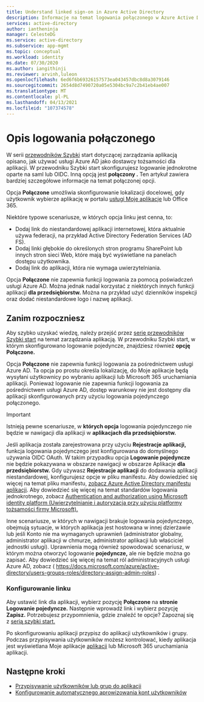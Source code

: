 ```yaml
---
title: Understand linked sign-on in Azure Active Directory
description: Informacje na temat logowania połączonego w Azure Active Directory.
services: active-directory
author: iantheninja
manager: CelesteDG
ms.service: active-directory
ms.subservice: app-mgmt
ms.topic: conceptual
ms.workload: identity
ms.date: 07/30/2020
ms.author: iangithinji
ms.reviewer: arvinh,luleon
ms.openlocfilehash: 6ed6f6b69326157573ea043457dbc8d8a3079146
ms.sourcegitcommit: 2654d8d7490720a05e5304bc9a7c2b41eb4ae007
ms.translationtype: MT
ms.contentlocale: pl-PL
ms.lasthandoff: 04/13/2021
ms.locfileid: "107374578"
---
```

# <a name="understand-linked-sign-on"></a>Opis logowania połączonego

W serii [przewodników Szybki](view-applications-portal.md) start dotyczącej zarządzania aplikacją opisano, jak używać usługi Azure AD jako dostawcy tożsamości dla aplikacji. W przewodniku Szybki start skonfigurujesz logowanie jednokrotne oparte na saml lub OIDC. Inną opcją jest **połączony .** Ten artykuł zawiera bardziej szczegółowe informacje na temat połączonej opcji.

Opcja **Połączone** umożliwia skonfigurowanie lokalizacji docelowej, gdy użytkownik wybierze aplikację w portalu [usługi Moje aplikacje](https://myapps.microsoft.com/) lub Office 365.

Niektóre typowe scenariusze, w których opcja linku jest cenna, to:
- Dodaj link do niestandardowej aplikacji internetowej, która aktualnie używa federacji, na przykład Active Directory Federation Services (AD FS).
- Dodaj linki głębokie do określonych stron programu SharePoint lub innych stron sieci Web, które mają być wyświetlane na panelach dostępu użytkownika.
- Dodaj link do aplikacji, która nie wymaga uwierzytelniania. 
 
 Opcja **Połączone** nie zapewnia funkcji logowania za pomocą poświadczeń usługi Azure AD. Można jednak nadal korzystać z niektórych innych funkcji aplikacji **dla przedsiębiorstw.** Można na przykład użyć dzienników inspekcji oraz dodać niestandardowe logo i nazwę aplikacji.

## <a name="before-you-begin"></a>Zanim rozpoczniesz

Aby szybko uzyskać wiedzę, należy przejść przez [serię przewodników Szybki start](view-applications-portal.md) na temat zarządzania aplikacją. W przewodniku Szybki start, w którym skonfigurowano logowanie pojedyncze, znajdziesz również **opcję Połączone.** 

Opcja **Połączone** nie zapewnia funkcji logowania za pośrednictwem usługi Azure AD. Ta opcja po prostu określa lokalizację, do Moje aplikacje [](https://myapps.microsoft.com/) będą wysyłani użytkownicy po wybraniu aplikacji lub Microsoft 365 uruchamiania aplikacji.  Ponieważ logowanie nie zapewnia funkcji logowania za pośrednictwem usługi Azure AD, dostęp warunkowy nie jest dostępny dla aplikacji skonfigurowanych przy użyciu logowania pojedynczego połączonego.

> [!IMPORTANT] 
> Istnieją pewne scenariusze, w **których opcja** logowania pojedynczego nie będzie w nawigacji dla aplikacji w **aplikacjach dla przedsiębiorstw.** 
>
> Jeśli aplikacja została zarejestrowana przy użyciu **Rejestracje aplikacji,** funkcja logowania pojedynczego jest konfigurowana do domyślnego używania OIDC OAuth. W takim przypadku opcja **Logowanie pojedyncze** nie będzie pokazywana w obszarze nawigacji w obszarze Aplikacje **dla przedsiębiorstw.** Gdy używasz **Rejestracje aplikacji** do dodawania aplikacji niestandardowej, konfigurujesz opcje w pliku manifestu. Aby dowiedzieć się więcej na temat pliku manifestu, [zobacz Azure Active Directory manifestu aplikacji](../develop/reference-app-manifest.md). Aby dowiedzieć się więcej na temat standardów logowania jednokrotnego, zobacz [Authentication and authorization using Microsoft identity platform (Uwierzytelnianie i autoryzacja przy użyciu platformy tożsamości firmy Microsoft).](../develop/authentication-vs-authorization.md#authentication-and-authorization-using-the-microsoft-identity-platform) 
>
> Inne scenariusze, w których w nawigacji brakuje logowania pojedynczego, obejmują sytuacje, w których aplikacja jest hostowana w innej dzierżawie lub jeśli Konto nie ma wymaganych uprawnień (administrator globalny, administrator aplikacji w chmurze, administrator aplikacji lub właściciel jednostki usługi).  Uprawnienia mogą również spowodować scenariusz, w którym można otworzyć logowanie **pojedyncze,** ale nie będzie można go zapisać. Aby dowiedzieć się więcej na temat ról administracyjnych usługi Azure AD, zobacz ( https://docs.microsoft.com/azure/active-directory/users-groups-roles/directory-assign-admin-roles) .

### <a name="configure-link"></a>Konfigurowanie linku

Aby ustawić link dla aplikacji, wybierz pozycję **Połączone** na **stronie Logowanie pojedyncze.** Następnie wprowadź link i wybierz pozycję **Zapisz.** Potrzebujesz przypomnienia, gdzie znaleźć te opcje? Zapoznaj się z [serią szybki start.](view-applications-portal.md)
 
Po skonfigurowaniu aplikacji przypisz do aplikacji użytkowników i grupy. Podczas przypisywania użytkowników możesz kontrolować, kiedy aplikacja jest wyświetlana Moje aplikacje [aplikacji](https://myapps.microsoft.com/) lub Microsoft 365 uruchamiania aplikacji.

## <a name="next-steps"></a>Następne kroki

- [Przypisywanie użytkowników lub grup do aplikacji](./assign-user-or-group-access-portal.md)
- [Konfigurowanie automatycznego aprowizowania kont użytkowników](../app-provisioning/configure-automatic-user-provisioning-portal.md)
